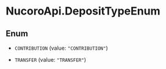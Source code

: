 # NucoroApi.DepositTypeEnum

## Enum


* `CONTRIBUTION` (value: `"CONTRIBUTION"`)

* `TRANSFER` (value: `"TRANSFER"`)


